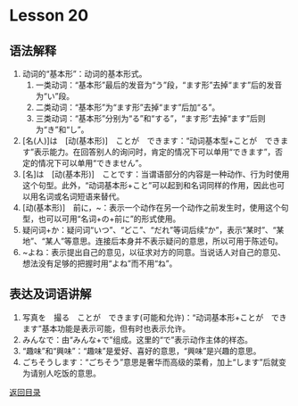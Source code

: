 # Lesson 20
## 语法解释
1. 动词的“基本形”：动词的基本形式。
	1. 一类动词：“基本形”最后的发音为“う”段，“ます形”去掉“ます”后的发音为“い”段。
	2. 二类动词：“基本形”为“ます形”去掉“ます”后加“る”。
	3. 三类动词：“基本形”分别为“る”和“する”，“ます形”去掉“ます”后则为“き”和“し”。
2. [名(人)]は　[动(基本形)]　ことが　できます：“动词基本型+ことが　できます”表示能力。在回答别人的询问时，肯定的情况下可以单用“できます”，否定的情况下可以单用“できません”。
3. [名]は　[动(基本形)]　ことです：当谓语部分的内容是一种动作、行为时使用这个句型。此外，“动词基本形+こと”可以起到和名词同样的作用，因此也可以用名词或名词短语来替代。
4. [动(基本形)]　前に，~：表示一个动作在另一个动作之前发生时，使用这个句型，也可以可用“名词+の+前に”的形式使用。
5. 疑问词+か：疑问词“いつ”、“どこ”、“だれ”等词后续“か”，表示“某时”、“某地”、“某人”等意思。连接后本身并不表示疑问的意思，所以可用于陈述句。
6. ~よね：表示提出自己的意见，以征求对方的同意。当说话人对自己的意见、想法没有足够的把握时用“よね”而不用“ね”。

## 表达及词语讲解
1. 写真を　撮る　ことが　できます(可能和允许)：“动词基本形+ことが　できます”基本功能是表示可能，但有时也表示允许。
2. みんなで：由“みんな+で”组成。这里的“で”表示动作主体的样态。
3. “趣味”和“興味”：“趣味”是爱好、喜好的意思，“興味”是兴趣的意思。
4. ごちそうします：“ごちそう”意思是奢华而高级的菜肴，加上“します”后就变为请别人吃饭的意思。

[返回目录](../../../../)
